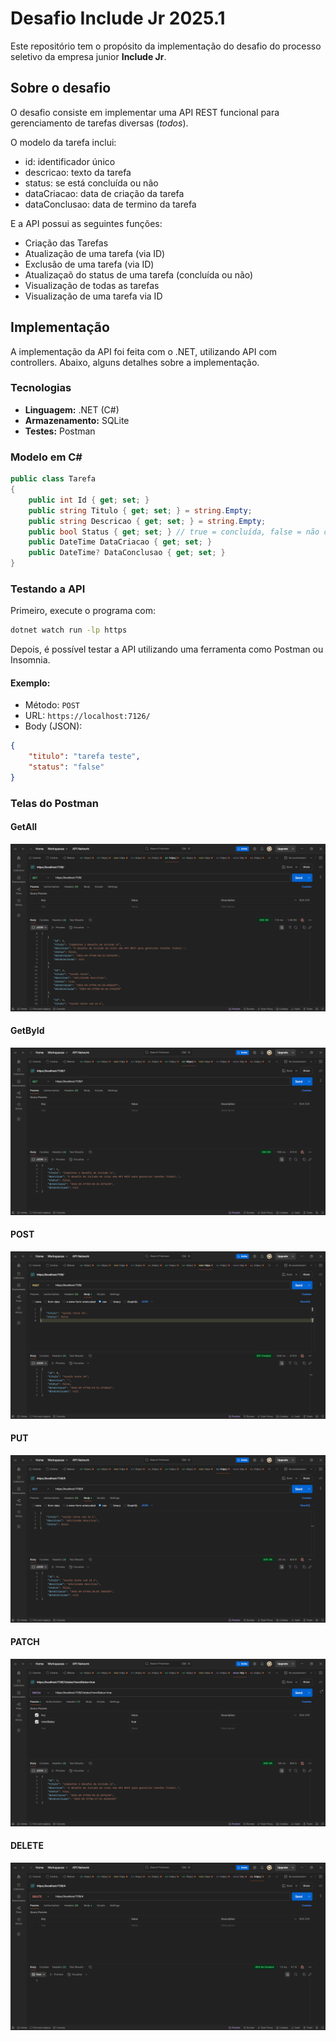 # Desafio Include Jr 2025.1

Este repositório tem o propósito da implementação do desafio do processo seletivo da empresa junior **Include Jr**.

## Sobre o desafio
O desafio consiste em implementar uma API REST funcional para gerenciamento de tarefas diversas (*todos*). 

O modelo da tarefa inclui:
- id: identificador único
- descricao: texto da tarefa
- status: se está concluída ou não
- dataCriacao: data de criação da tarefa
- dataConclusao: data de termino da tarefa

E a API possui as seguintes funções:
- Criação das Tarefas
- Atualização de uma tarefa (via ID)
- Exclusão de uma tarefa (via ID)
- Atualizaçaõ do status de uma tarefa (concluída ou não)
- Visualização de todas as tarefas
- Visualização de uma tarefa via ID

## Implementação
A implementação da API foi feita com o .NET, utilizando API com controllers. Abaixo, alguns detalhes sobre a implementação.

### Tecnologias
- **Linguagem:** .NET (C#)
- **Armazenamento:** SQLite
- **Testes:** Postman

### Modelo em C#
```csharp
public class Tarefa
{
    public int Id { get; set; }
    public string Titulo { get; set; } = string.Empty;
    public string Descricao { get; set; } = string.Empty;
    public bool Status { get; set; } // true = concluída, false = não concluída
    public DateTime DataCriacao { get; set; }
    public DateTime? DataConclusao { get; set; }
}
```

### Testando a API
Primeiro, execute o programa com:
```bash
dotnet watch run -lp https
```

Depois, é possível testar a API utilizando uma ferramenta como Postman ou Insomnia.

#### Exemplo:
- Método: ```POST```
- URL: ```https://localhost:7126/```
- Body (JSON): 
``` json
{
    "titulo": "tarefa teste",
    "status": "false"
}
```

### Telas do Postman
#### GetAll
![GetAll](docs/pictures/GetAll.png)
#### GetById
![GetById](docs/pictures/GetById.png)
#### POST
![POST](docs/pictures/POST.png)
#### PUT
![PUT](docs/pictures/PUT.png)
#### PATCH
![PATCH](docs/pictures/PATCH.png)
#### DELETE
![DELETE](docs/pictures/DELETE.png)